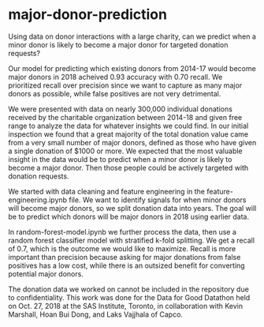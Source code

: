 # major-donor-prediction
Using data on donor interactions with a large charity, can we predict when a minor donor is likely to become a major donor for targeted donation requests?

Our model for predicting which existing donors from 2014-17 would become major donors in 2018 acheived 0.93 accuracy with 0.70 recall. We prioritized recall over precision since we want to capture as many major donors as possible, while false positives are not very detrimental.

We were presented with data on nearly 300,000 individual donations received by the charitable organization between 2014-18 and given free range to analyze the data for whatever insights we could find. In our initial inspection we found that a great majority of the total donation value came from a very small number of major donors, defined as those who have given a single donation of $1000 or more. We expected that the most valuable insight in the data would be to predict when a minor donor is likely to become a major donor. Then those people could be actively targeted with donation requests.

We started with data cleaning and feature engineering in the feature-engineering.ipynb file. We want to identify signals for when minor donors will become major donors, so we split donation data into years. The goal will be to predict which donors will be major donors in 2018 using earlier data.

In random-forest-model.ipynb we further process the data, then use a random forest classifier model with stratified k-fold splitting. We get a recall of 0.7, which is the outcome we would like to maximize. Recall is more important than precision because asking for major donations from false positives has a low cost, while there is an outsized benefit for converting potential major donors.

The donation data we worked on cannot be included in the repository due to confidentiality. This work was done for the Data for Good Datathon held on Oct. 27, 2018 at the SAS Institute, Toronto, in collaboration with Kevin Marshall, Hoan Bui Dong, and Laks Vajjhala of Capco.
